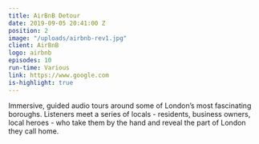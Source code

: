 ```yaml
---
title: AirBnB Detour
date: 2019-09-05 20:41:00 Z
position: 2
image: "/uploads/airbnb-rev1.jpg"
client: AirBnB
logo: airbnb
episodes: 10
run-time: Various
link: https://www.google.com
is-highlight: true
---
```


Immersive, guided audio tours around some of London’s most fascinating boroughs. Listeners meet a series of locals - residents, business owners, local heroes - who take them by the hand and reveal the part of London they call home.